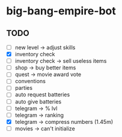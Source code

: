 # big-bang-empire-bot

## TODO

- [ ] new level -> adjust skills
- [x] inventory check
- [ ] inventory check -> sell useless items
- [ ] shop -> buy better items
- [ ] quest -> movie award vote
- [ ] conventions
- [ ] parties
- [ ] auto request batteries
- [ ] auto give batteries
- [ ] telegram -> % lvl
- [ ] telegram -> ranking
- [x] telegram -> compress numbers (1.45m)
- [ ] movies -> can't initialize
